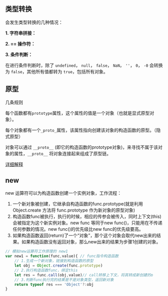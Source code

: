 ## 类型转换

会发生类型转换的几种情况：

**1. 字符串拼接：**

**2. == 操作符：**

**3. 条件判断：**

在进行条件判断时，除了 `undefined`， `null`， `false`， `NaN`， `''`， `0`， `-0` 会转换为 `false`，其他所有值都转为 `true`，包括所有对象。

## 原型

几条规则

每个函数都有`prototype`属性，这个属性的值是一个对象（也就是显式原型对象）。

每个对象都有一个`_proto_`属性，该属性指向创建该对象的构造函数的原型。（隐式原型）

对象可以通过 `__proto__` (即它的构造函数的prototype对象)，来寻找不属于该对象的属性，`__proto__` 将对象连接起来组成了原型链。

[详细解释](https://github.com/KieSun/Dream/issues/2)

## new

new  运算符可以为构造函数创建一个实例对象，工作流程：

1. 一个新对象被创建，它继承自构造函数的func.prototype(就是利用 Object.create 方法将 func.prototype 作为新对象的原型对象)
2. 构造函数func被执行，执行的时候，相应的传参会被传入，同时上下文(this)会被指定为这个新实例对象。new func 等同于new func()，只能用在不传递任何参数的情况。new func()的优先级比new func的优先级要高。
3. 如果构造函数返回(return)了一个“对象”，那个这个对象会取代new出来的结果。如果构造函数没有返回对象，那么new出来的结果为步骤1创建的对象。

```javascript
// 模拟new运算符工作原理的 new1
var new1 = function(func,value){ // func指令构造函数
    // 1.生成一个新对象，链接到构造函数的原型
    let obj = Object.create(func.prototype)
    // 2.执行构造函数func，绑定this
    let res = func.call(obj,value)// call转移上下文，将其转成新创建的o
    // 3.判断func执行完的结果是不是对象类型，返回新对象
    return typeof res === 'Object'?:obj
}
```

